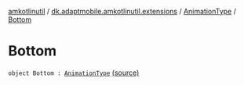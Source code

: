 [amkotlinutil](../../index.md) / [dk.adaptmobile.amkotlinutil.extensions](../index.md) / [AnimationType](index.md) / [Bottom](./-bottom.md)

# Bottom

`object Bottom : `[`AnimationType`](index.md) [(source)](https://github.com/adaptmobile-organization/amkotlinutil/tree/master/amkotlinutil/amkotlinutil/src/main/java/dk/adaptmobile/amkotlinutil/extensions/ConductorExtensions.kt#L36)